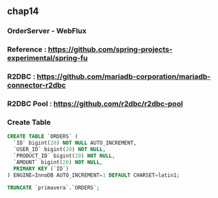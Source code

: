 ## chap14

### OrderServer - WebFlux

### Reference : https://github.com/spring-projects-experimental/spring-fu

### R2DBC : https://github.com/mariadb-corporation/mariadb-connector-r2dbc

### R2DBC Pool : https://github.com/r2dbc/r2dbc-pool

### Create Table

```sql
CREATE TABLE `ORDERS` (
  `ID` bigint(20) NOT NULL AUTO_INCREMENT,
  `USER_ID` bigint(20) NOT NULL,
  `PRODUCT_ID` bigint(20) NOT NULL,
  `AMOUNT` bigint(20) NOT NULL,
  PRIMARY KEY (`ID`)
) ENGINE=InnoDB AUTO_INCREMENT=1 DEFAULT CHARSET=latin1;

TRUNCATE `primavera`.`ORDERS`;

`````